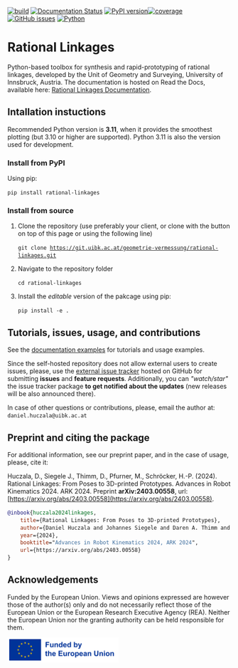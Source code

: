 [![build](https://git.uibk.ac.at/geometrie-vermessung/rational-linkages/badges/main/pipeline.svg)](https://git.uibk.ac.at/geometrie-vermessung/rational-linkages/-/jobs)
[![Documentation Status](https://readthedocs.org/projects/rational-linkages/badge/?version=latest)](https://rational-linkages.readthedocs.io/?badge=latest)
[![PyPI version](https://img.shields.io/pypi/v/rational-linkages.svg)](https://pypi.org/project/rational-linkages/)[![coverage](https://git.uibk.ac.at/geometrie-vermessung/rational-linkages/badges/main/coverage.svg?job=run_tests)](https://git.uibk.ac.at/geometrie-vermessung/rational-linkages/-/jobs)
[![GitHub issues](https://img.shields.io/github/issues/hucik14/rl-issues)](https://github.com/hucik14/rl-issues/issues)
[![Python](https://img.shields.io/badge/python-3.10%20%7C%203.11%20%7C%203.12-blue.svg)]()


# Rational Linkages

Python-based toolbox for synthesis and rapid-prototyping of rational linkages, 
developed by the Unit of Geometry and Surveying, University of Innsbruck, Austria. 
The documentation is hosted on Read the Docs, available here: 
[Rational Linkages Documentation](https://rational-linkages.readthedocs.io/).

## Intallation instuctions

Recommended Python version is **3.11**, when it provides the smoothest plotting 
(but 3.10 or higher are supported). Python 3.11 is also the version used for 
development.

### Install from PyPI

Using pip:

<code>pip install rational-linkages</code>

### Install from source

1. Clone the repository (use preferably your client, or clone with the button on top of this page or using the following line)
    
    <code>git clone https://git.uibk.ac.at/geometrie-vermessung/rational-linkages.git </code>

2. Navigate to the repository folder

    <code>cd rational-linkages</code>

3. Install the *editable* version of the pakcage using pip:

    <code>pip install -e .</code>

## Tutorials, issues, usage, and contributions

See the [documentation examples](https://rational-linkages.readthedocs.io/latest/general/overview.html) 
for tutorials and usage examples.

Since the self-hosted repository does not allow external users to create issues,
please, use the [external issue tracker](https://github.com/hucik14/rl-issues) 
hosted on GitHub for submitting **issues** and **feature requests**. Additionally,
you can *"watch/star"* the issue tracker package **to get notified about the updates**
(new releases will be also announced there).

In case of other questions or contributions, please, email the author at:
`daniel.huczala@uibk.ac.at`

## Preprint and citing the package

For additional information, see our preprint paper, and in the case of usage, please, 
cite it:

Huczala, D., Siegele J., Thimm, D., Pfurner, M., Schröcker, H.-P. (2024). 
Rational Linkages: From Poses to 3D-printed Prototypes. 
Advances in Robot Kinematics 2024. ARK 2024.
Preprint **arXiv:2403.00558**, url: [https://arxiv.org/abs/2403.00558](https://arxiv.org/abs/2403.00558).

```bibtex
@inbook{huczala2024linkages,
    title={Rational Linkages: From Poses to 3D-printed Prototypes},
    author={Daniel Huczala and Johannes Siegele and Daren A. Thimm and Martin Pfurner and Hans-Peter Schröcker},
    year={2024},
    booktitle="Advances in Robot Kinematics 2024, ARK 2024",
    url={https://arxiv.org/abs/2403.00558}
}
```

## Acknowledgements

Funded by the European Union. Views and opinions expressed are however those of 
the author(s) only and do not necessarily reflect those of the European Union 
or the European Research Executive Agency (REA). Neither the European Union 
nor the granting authority can be held responsible for them.

<img src="./docs/source/figures/eu.png" width="250" />